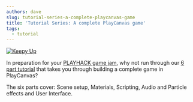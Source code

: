 ```yaml
---
authors: dave
slug: tutorial-series-a-complete-playcanvas-game
title: 'Tutorial Series: A complete PlayCanvas game'
tags:
  - tutorial
---
```


[![Keepy Up](/img/keepy-up.jpg)](https://developer.playcanvas.com/tutorials/keepyup-part-one/)

In preparation for your [PLAYHACK game jam](https://blog.playcanvas.com/playhack-with-playjam-starts-on-monday/), why not run through our [6 part tutorial](https://developer.playcanvas.com/tutorials/keepyup-part-one/) that takes you through building a complete game in PlayCanvas?

The six parts cover: Scene setup, Materials, Scripting, Audio and Particle effects and User Interface.
